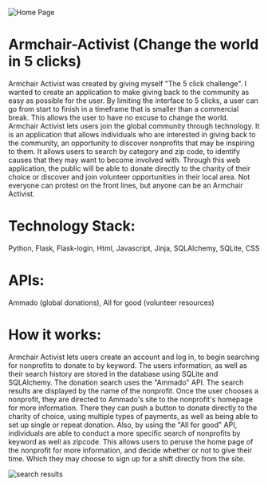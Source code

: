 ![Home Page](https://cloud.githubusercontent.com/assets/11415852/9655798/94d0f402-51e8-11e5-8481-d31f1a6bd5b2.png)
# Armchair-Activist (Change the world in 5 clicks)

Armchair Activist was created by giving myself "The 5 click challenge". I wanted to create an application to make giving back to the community as easy as possible for the user. By limiting the interface to 5 clicks, a user can go from start to finish in a timeframe that is smaller than a commercial break. This allows the user to have no excuse to change the world. Armchair Activist lets users join the global community through technology. It is an application that allows individuals who are interested in giving back to the community, an opportunity to discover nonprofits that may be inspiring to them. It allows users to search by category and zip code, to identify causes that they may want to become involved with. Through this web application, the public will be able to donate directly to the charity of their choice or discover and join volunteer opportunities in their local area. Not everyone can protest on the front lines, but anyone can be an Armchair Activist. 

# Technology Stack: 
Python, Flask, Flask-login, Html, Javascript, Jinja, SQLAlchemy, SQLite, CSS

# APIs:
Ammado (global donations), All for good (volunteer resources)

# How it works:
Armchair Activist lets users create an account and log in, to begin searching for nonprofits to donate to by keyword. The users information, as well as their search history are stored in the database using SQLite and SQLAlchemy. The donation search uses the "Ammado" API. The search results are displayed by the name of the nonprofit. Once the user chooses a nonprofit, they are directed to Ammado's site to the nonprofit's homepage for more information. There they can push a button to donate directly to the charity of choice, using multiple types of payments, as well as being able to set up single or repeat donation.
Also, by using the "All for good" API, individuals are able to conduct a more specific search of nonprofits by keyword as well as zipcode. This allows users to peruse the home page of the nonprofit for more information, and decide whether or not to give their time. Which they may choose to sign up for a shift directly from the site.

![search results](https://cloud.githubusercontent.com/assets/11415852/9655816/abe1afa6-51e8-11e5-8a47-0ebbd55a3e8d.png)
